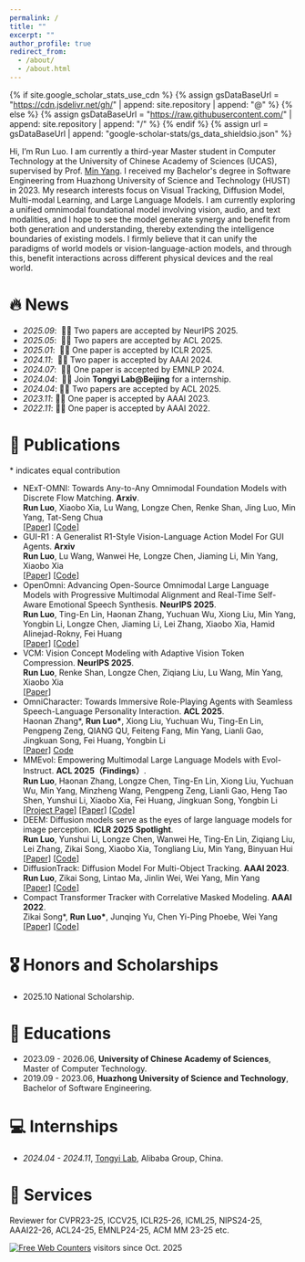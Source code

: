 ```yaml
---
permalink: /
title: ""
excerpt: ""
author_profile: true
redirect_from: 
  - /about/
  - /about.html
---
```


{% if site.google_scholar_stats_use_cdn %}
{% assign gsDataBaseUrl = "https://cdn.jsdelivr.net/gh/" | append: site.repository | append: "@" %}
{% else %}
{% assign gsDataBaseUrl = "https://raw.githubusercontent.com/" | append: site.repository | append: "/" %}
{% endif %}
{% assign url = gsDataBaseUrl | append: "google-scholar-stats/gs_data_shieldsio.json" %}

<span class='anchor' id='about-me'></span>

Hi, I’m Run Luo. I am currently a third-year Master student in Computer Technology at the University of Chinese Academy of Sciences (UCAS), supervised by Prof. [Min Yang](https://minyang.me/). I received my Bachelor's degree in Software Engineering from Huazhong University of Science and Technology (HUST) in 2023.  My research interests focus on Visual Tracking, Diffusion Model, Multi-modal Learning, and Large Language Models. I am currently exploring a unified omnimodal foundational model involving vision, audio, and text modalities, and I hope to see the model generate synergy and benefit from both generation and understanding, thereby extending the intelligence boundaries of existing models. I firmly believe that it can unify the paradigms of world models or vision-language-action models, and through this, benefit interactions across different physical devices and the real world.


# 🔥 News
- *2025.09*: &nbsp;🎉🎉 Two papers are accepted by NeurIPS 2025.
- *2025.05*: &nbsp;🎉🎉 Two papers are accepted by ACL 2025.
- *2025.01*: &nbsp;🎉🎉 One paper is accepted by ICLR 2025.
- *2024.11*: &nbsp;🎉🎉 Two paper is accepted by AAAI 2024.
- *2024.07*: &nbsp;🎉🎉 One paper is accepted by EMNLP 2024.
- *2024.04*: &nbsp;🎉🎉 Join **Tongyi Lab@Beijing** for a internship.
- *2024.04*: 🎉🎉 Two papers are accepted by ACL 2025.
- *2023.11*: 🎉🎉 One paper is accepted by AAAI 2023.
- *2022.11*: 🎉🎉 One paper is accepted by AAAI 2022.

# 📝 Publications 
\* indicates equal contribution

- NExT-OMNI: Towards Any-to-Any Omnimodal Foundation Models with Discrete Flow Matching. **Arxiv**.<br>
**Run Luo**,  Xiaobo Xia, Lu Wang, Longze Chen, Renke Shan, Jing Luo, Min Yang, Tat-Seng Chua <br>
[[Paper]]() [[Code]](https://github.com/ritzz-ai/NExT-OMNI)
- GUI-R1 : A Generalist R1-Style Vision-Language Action Model For GUI Agents. **Arxiv**<br>
**Run Luo**, Lu Wang, Wanwei He, Longze Chen, Jiaming Li, Min Yang, Xiaobo Xia <br>
[[Paper]](https://arxiv.org/abs/2504.10458) [[Code]](https://github.com/ritzz-ai/GUI-R1)
- OpenOmni: Advancing Open-Source Omnimodal Large Language Models with Progressive Multimodal Alignment and Real-Time Self-Aware Emotional Speech Synthesis. **NeurIPS 2025**. <br>
**Run Luo**, Ting-En Lin, Haonan Zhang, Yuchuan Wu, Xiong Liu, Min Yang, Yongbin Li, Longze Chen, Jiaming Li, Lei Zhang, Xiaobo Xia, Hamid Alinejad-Rokny, Fei Huang <br>
[[Paper]](https://arxiv.org/pdf/2501.04561) [[Code]](https://github.com/RainBowLuoCS/OpenOmni)
- VCM: Vision Concept Modeling with Adaptive Vision Token Compression. **NeurIPS 2025**. <br>**Run Luo**, Renke Shan, Longze Chen, Ziqiang Liu, Lu Wang, Min Yang, Xiaobo Xia <br>
[[Paper]](https://arxiv.org/abs/2504.19627) 
- OmniCharacter: Towards Immersive Role-Playing Agents with Seamless Speech-Language Personality Interaction. **ACL 2025**. <br>
Haonan Zhang*, **Run Luo\***, Xiong Liu, Yuchuan Wu, Ting-En Lin, Pengpeng Zeng, QIANG QU, Feiteng Fang, Min Yang, Lianli Gao, Jingkuan Song, Fei Huang, Yongbin Li<br>
[[Paper]](https://www.arxiv.org/pdf/2505.20277) [Code](https://github.com/zchoi/OmniCharacter)
- MMEvol: Empowering Multimodal Large Language Models with Evol-Instruct. **ACL 2025（Findings）**.  <br>
**Run Luo**, Haonan Zhang, Longze Chen, Ting-En Lin, Xiong Liu, Yuchuan Wu, Min Yang, Minzheng Wang, Pengpeng Zeng, Lianli Gao, Heng Tao Shen, Yunshui Li, Xiaobo Xia, Fei Huang, Jingkuan Song, Yongbin Li <br>
[[Project Page]](https://mmevol.github.io/home_page.html) [[Paper]](https://arxiv.org/pdf/2409.05840) [[Code]](https://github.com/RainBowLuoCS/MMEvol)
- DEEM: Diffusion models serve as the eyes of large language models for image perception. **ICLR 2025** **Spotlight**. <br>
**Run Luo**, Yunshui Li, Longze Chen, Wanwei He, Ting-En Lin, Ziqiang Liu, Lei Zhang, Zikai Song, Xiaobo Xia, Tongliang Liu, Min Yang, Binyuan Hui <br>
[[Paper]](https://arxiv.org/abs/2405.15232) [[Code]](https://github.com/RainBowLuoCS/DEEM)
- DiffusionTrack: Diffusion Model For Multi-Object Tracking. **AAAI 2023**. <br>
**Run Luo**, Zikai Song, Lintao Ma, Jinlin Wei, Wei Yang, Min Yang<br>
[[Paper]](https://arxiv.org/abs/2308.09905) [[Code]](https://github.com/RainBowLuoCS/DiffusionTrack)
- Compact Transformer Tracker with Correlative Masked Modeling. **AAAI 2022**. <br>Zikai Song\*, **Run Luo\***, Junqing Yu, Chen Yi-Ping Phoebe, Wei Yang<br>
[[Paper]](https://arxiv.org/abs/2301.10938) [[Code]](https://github.com/HUSTDML/CTTrack)

# 🎖 Honors and Scholarships
- 2025.10 National Scholarship.

# 📖 Educations
- 2023.09 - 2026.06, **University of Chinese Academy of Sciences**, Master of Computer Technology.
- 2019.09 - 2023.06, **Huazhong University of Science and Technology**, Bachelor of Software Engineering.

# 💻 Internships
- *2024.04 - 2024.11*, [Tongyi Lab](https://careers-tongyi.alibaba.com/home?lang=zh), Alibaba Group, China.

# 💬 Services
 Reviewer for CVPR23-25, ICCV25, ICLR25-26, ICML25, NIPS24-25, AAAI22-26, ACL24-25, EMNLP24-25, ACM MM 23-25 etc.

<a href="https://www.easycounter.com/">
<img src="https://www.easycounter.com/counter.php?runluo"
border="0" alt="Free Web Counters"></a> visitors since Oct. 2025

